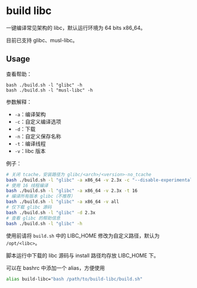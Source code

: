 # build libc

一键编译常见架构的 libc，默认运行环境为 64 bits x86_64。

目前已支持 glibc、musl-libc。

## Usage

查看帮助：

```
bash ./build.sh -l "glibc" -h
bash ./build.sh -l "musl-libc" -h
```

参数解释：

- `-a`：编译架构
- `-c`：自定义编译选项
- `-d`：下载
- `-n`：自定义保存名称
- `-t`：编译线程
- `-v`：libc 版本

例子：

```sh
# 关闭 tcache，安装路径为 glibc/<arch>/<version>-no_tcache
bash ./build.sh -l "glibc" -a x86_64 -v 2.3x -c "--disable-experimental-malloc" -n "no_tcache"
# 使用 16 线程编译
bash ./build.sh -l "glibc" -a x86_64 -v 2.3x -t 16
# 编译所有版本 glibc（不推荐）
bash ./build.sh -l "glibc" -a x86_64 -v all
# 仅下载 glibc 源码
bash ./build.sh -l "glibc" -d 2.3x
# 查看 glibc 的帮助信息
bash ./build.sh -l "glibc" -h
```

使用前请将 `build.sh` 中的 LIBC_HOME 修改为自定义路径，默认为 `/opt/<libc>`。

脚本运行中下载的 libc 源码与 install 路径均存放 LIBC_HOME 下。

可以在 bashrc 中添加一个 alias，方便使用

```sh
alias build-libc="bash /path/to/build-libc/build.sh"
```
